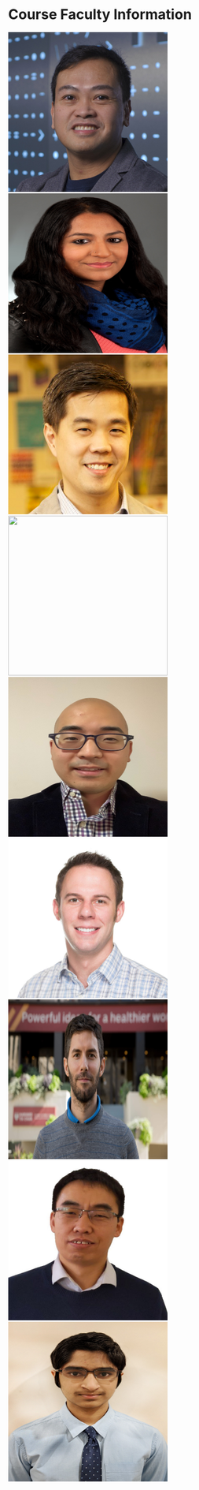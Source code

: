 # Course Faculty Information
<img src="Headshot_Pictures/leo.jpg" width="324" height="324">
<img src="Headshot_Pictures/Majumder_Maia.jpg" width="324" height="324">
<img src="Headshot_Pictures/ken.jpg" width="324" height="324">
<img src="Headshot_Pictures/Jay.png" width="324" height="324">
<img src="Headshot_Pictures/joel.png" width="324" height="324">
<img src="Headshot_Pictures/ned.jpg" width="324" height="324">
<img src="Headshot_Pictures/Santiago.jpg" width="324" height="324">
<img src="Headshot_Pictures/yugang.png" width="324" height="324">
<img src="Headshot_Pictures/saketh.jpg" width="324" height="324">

